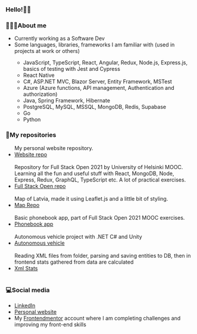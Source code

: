 ### Hello!👋😊

<div>
  <h3>👩🏻‍💻About me</h3>
  <ul>
    <li>Currently working as a Software Dev</li>
    <li>Some languages, libraries, frameworks I am familiar with (used in projects at work or others)</li>
    <ul>
      <li>JavaScript, TypeScript, React, Angular, Redux, Node.js, Express.js, basics of testing with Jest and Cypress</li>
      <li>React Native</li>
      <li>C#, ASP.NET MVC, Blazor Server, Entity Framework, MSTest</li>
      <li>Azure (Azure functions, API management, Authentication and authorization)</li>
      <li>Java, Spring Framework, Hibernate</li>
      <li>PostgreSQL, MySQL, MSSQL, MongoDB, Redis, Supabase</li>
      <li>Go</li>
      <li>Python</li>
    </ul>
  </ul>
</div>

<div>
  <h3>📁My repositories</h3>
  <ul>
    My personal website repository.
    <li><a href="https://github.com/alexattt/personal-website-2" target="_blank">Website repo</a></li>
    <br/>
    Repository for Full Stack Open 2021 by University of Helsinki MOOC.</br>
    Learning all the fun and useful stuff with React, MongoDB, Node, Express, Redux, GraphQL, TypeScript etc. A lot of practical exercises.
    <li><a href="https://github.com/alexattt/FullStackOpen2021" target="_blank">Full Stack Open repo</a></li>
    <br/>
    Map of Latvia, made it using Leaflet.js and a little bit of styling. 
    <li><a href="https://github.com/alexattt/Map-project" target="_blank">Map Repo</a></li>
    <br/>
    Basic phonebook app, part of Full Stack Open 2021 MOOC exercises.
    <li><a href="https://github.com/alexattt/FullStack-part3" target="_blank">Phonebook app</a></li>
    <br/>
    Autonomous vehicle project with .NET C# and Unity
    <li><a href="https://github.com/alexattt/Autonomous-truck" target="_blank">Autonomous vehicle</a></li>
    <br/>
    Reading XML files from folder, parsing and saving entities to DB, then in frontend stats gathered from data are calculated
    <li><a href="https://github.com/alexattt/XmlStats" target="_blank">Xml Stats</a></li>
    <br/>
  </ul>
</div>

<div>
  <h3>💻Social media</h3>
  <ul>
    <li><a href="https://www.linkedin.com/in/aleksandra-timofejeva/" target="_blank">LinkedIn</a></li>
    <li><a href="https://www.alexat.space/" target="_blank">Personal website</a></li>
    <li>My <a href="https://www.frontendmentor.io/profile/alexattt">Frontendmentor</a> account where I am completing challenges and improving my front-end skills</li>
  </ul>
</div>
